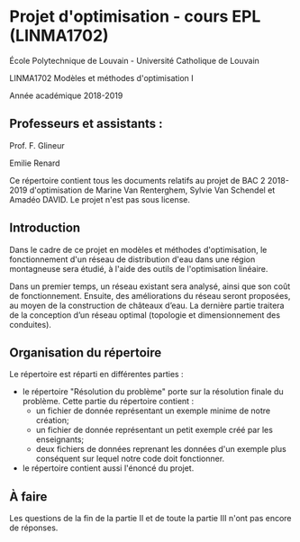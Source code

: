 # Projet d'optimisation - cours EPL (LINMA1702)
École Polytechnique de Louvain - Université Catholique de Louvain

LINMA1702 Modèles et méthodes d'optimisation I

Année académique 2018-2019 

## Professeurs et assistants : 
Prof. F. Glineur 

Emilie Renard 

Ce répertoire contient tous les documents relatifs au projet de BAC 2 2018-2019 d'optimisation de Marine Van Renterghem, Sylvie Van Schendel et Amadéo DAVID. Le projet n'est pas sous license.

## Introduction
Dans le cadre de ce projet en modèles et méthodes d'optimisation, le fonctionnement d'un réseau de distribution d'eau dans une région montagneuse sera étudié, à l'aide des outils de l'optimisation linéaire.

Dans un premier temps, un réseau existant sera analysé, ainsi que son coût de fonctionnement. Ensuite, des améliorations du réseau seront proposées, au moyen de la construction de châteaux d’eau. La dernière partie traitera de la conception d’un réseau optimal (topologie et dimensionnement des conduites).

## Organisation du répertoire
Le répertoire est réparti en différentes parties :
  - le répertoire "Résolution du problème" porte sur la résolution finale du problème. Cette partie du répertoire contient :
    - un fichier de donnée représentant un exemple minime de notre création;
    - un fichier de donnée représentant un petit exemple créé par les enseignants;
    - deux fichiers de données reprenant les données d'un exemple plus conséquent sur lequel notre code doit fonctionner.
  - le répertoire contient aussi l'énoncé du projet.
  
## À faire
Les questions de la fin de la partie II et de toute la partie III n'ont pas encore de réponses.
